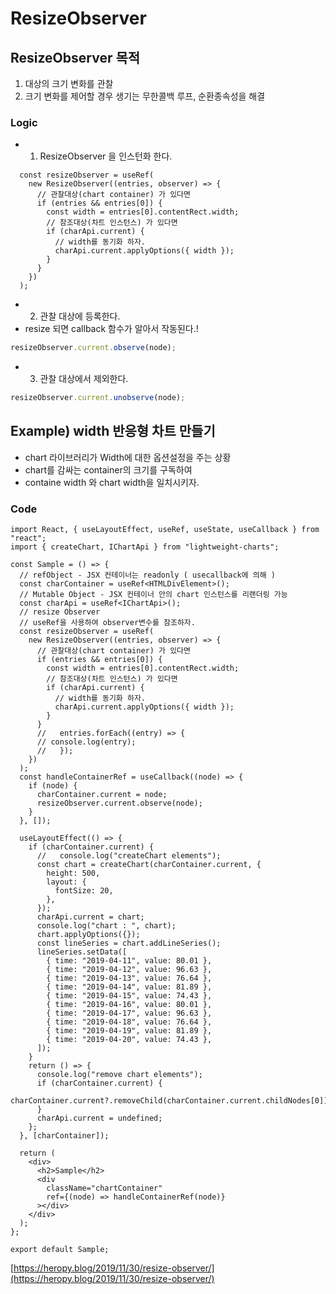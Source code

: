 # ResizeObserver



## ResizeObserver 목적  

1. 대상의 크기 변화를 관찰
2. 크기 변화를 제어할 경우 생기는 무한콜백 루프, 순환종속성을 해결  

### Logic

- 1. ResizeObserver 을 인스턴화 한다.

```tsx
  const resizeObserver = useRef(
    new ResizeObserver((entries, observer) => {
      // 관찰대상(chart container) 가 있다면
      if (entries && entries[0]) {
        const width = entries[0].contentRect.width;
        // 참조대상(차트 인스턴스) 가 있다면
        if (charApi.current) {
          // width를 동기화 하자.
          charApi.current.applyOptions({ width });
        }
      }
    })
  );
```

- 2. 관찰 대상에 등록한다.  
- resize 되면 callback 함수가 알아서 작동된다.!  
```ts
resizeObserver.current.observe(node);
```

- 3. 관찰 대상에서 제외한다.  
```ts
resizeObserver.current.unobserve(node);
```

## Example) width 반응형 차트 만들기  

- chart 라이브러리가 Width에 대한 옵션설정을 주는 상황  
- chart를 감싸는 container의 크기를 구독하여   
- containe width 와 chart width을 일치시키자.  

### Code

```tsx
import React, { useLayoutEffect, useRef, useState, useCallback } from "react";
import { createChart, IChartApi } from "lightweight-charts";

const Sample = () => {
  // refObject - JSX 컨테이너는 readonly ( usecallback에 의해 )
  const charContainer = useRef<HTMLDivElement>();
  // Mutable Object - JSX 컨테이너 안의 chart 인스턴스를 리랜더링 가능
  const charApi = useRef<IChartApi>();
  // resize Observer
  // useRef을 사용하여 observer변수를 참조하자.
  const resizeObserver = useRef(
    new ResizeObserver((entries, observer) => {
      // 관찰대상(chart container) 가 있다면
      if (entries && entries[0]) {
        const width = entries[0].contentRect.width;
        // 참조대상(차트 인스턴스) 가 있다면
        if (charApi.current) {
          // width를 동기화 하자.
          charApi.current.applyOptions({ width });
        }
      }
      //   entries.forEach((entry) => {
      // console.log(entry);
      //   });
    })
  );
  const handleContainerRef = useCallback((node) => {
    if (node) {
      charContainer.current = node;
      resizeObserver.current.observe(node);
    }
  }, []);

  useLayoutEffect(() => {
    if (charContainer.current) {
      //   console.log("createChart elements");
      const chart = createChart(charContainer.current, {
        height: 500,
        layout: {
          fontSize: 20,
        },
      });
      charApi.current = chart;
      console.log("chart : ", chart);
      chart.applyOptions({});
      const lineSeries = chart.addLineSeries();
      lineSeries.setData([
        { time: "2019-04-11", value: 80.01 },
        { time: "2019-04-12", value: 96.63 },
        { time: "2019-04-13", value: 76.64 },
        { time: "2019-04-14", value: 81.89 },
        { time: "2019-04-15", value: 74.43 },
        { time: "2019-04-16", value: 80.01 },
        { time: "2019-04-17", value: 96.63 },
        { time: "2019-04-18", value: 76.64 },
        { time: "2019-04-19", value: 81.89 },
        { time: "2019-04-20", value: 74.43 },
      ]);
    }
    return () => {
      console.log("remove chart elements");
      if (charContainer.current) {
        charContainer.current?.removeChild(charContainer.current.childNodes[0]);
      }
      charApi.current = undefined;
    };
  }, [charContainer]);

  return (
    <div>
      <h2>Sample</h2>
      <div
        className="chartContainer"
        ref={(node) => handleContainerRef(node)}
      ></div>
    </div>
  );
};

export default Sample;
```



[https://heropy.blog/2019/11/30/resize-observer/](https://heropy.blog/2019/11/30/resize-observer/)